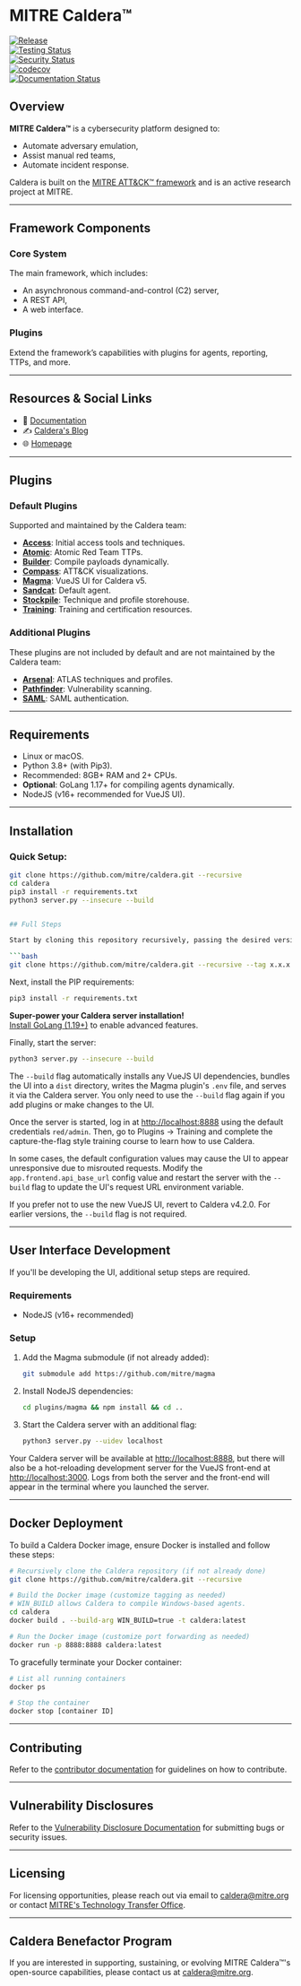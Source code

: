 # MITRE Caldera™

[![Release](https://img.shields.io/badge/dynamic/json?color=blue&label=Release&query=tag_name&url=https%3A%2F%2Fapi.github.com%2Frepos%2Fmitre%2Fcaldera%2Freleases%2Flatest)](https://github.com/mitre/caldera/releases/latest)  
[![Testing Status](https://github.com/mitre/caldera/actions/workflows/quality.yml/badge.svg?branch=master)](https://github.com/mitre/caldera/actions/workflows/quality.yml?query=branch%3Amaster)  
[![Security Status](https://github.com/mitre/caldera/actions/workflows/security.yml/badge.svg?branch=master)](https://github.com/mitre/caldera/actions/workflows/security.yml?query=branch%3Amaster)  
[![codecov](https://codecov.io/gh/mitre/caldera/branch/master/graph/badge.svg)](https://codecov.io/gh/mitre/caldera)  
[![Documentation Status](https://readthedocs.org/projects/caldera/badge/?version=stable)](http://caldera.readthedocs.io/?badge=stable)

## Overview

**MITRE Caldera™** is a cybersecurity platform designed to:
- Automate adversary emulation,
- Assist manual red teams,
- Automate incident response.

Caldera is built on the [MITRE ATT&CK™ framework](https://attack.mitre.org/) and is an active research project at MITRE.

---

## Framework Components

### Core System
The main framework, which includes:
- An asynchronous command-and-control (C2) server,
- A REST API,
- A web interface.

### Plugins
Extend the framework’s capabilities with plugins for agents, reporting, TTPs, and more.

---

## Resources & Social Links
- 📜 [Documentation](https://caldera.readthedocs.io/en/latest/)  
- ✍️ [Caldera's Blog](https://medium.com/@mitrecaldera/welcome-to-the-official-mitre-caldera-blog-page-f34c2cdfef09)  
- 🌐 [Homepage](https://caldera.mitre.org)  

---

## Plugins

### Default Plugins
Supported and maintained by the Caldera team:
- **[Access](https://github.com/mitre/access)**: Initial access tools and techniques.
- **[Atomic](https://github.com/mitre/atomic)**: Atomic Red Team TTPs.
- **[Builder](https://github.com/mitre/builder)**: Compile payloads dynamically.
- **[Compass](https://github.com/mitre/compass)**: ATT&CK visualizations.
- **[Magma](https://github.com/mitre/magma)**: VueJS UI for Caldera v5.
- **[Sandcat](https://github.com/mitre/sandcat)**: Default agent.
- **[Stockpile](https://github.com/mitre/stockpile)**: Technique and profile storehouse.
- **[Training](https://github.com/mitre/training)**: Training and certification resources.

### Additional Plugins
These plugins are not included by default and are not maintained by the Caldera team:
- **[Arsenal](https://github.com/mitre-atlas/arsenal)**: ATLAS techniques and profiles.
- **[Pathfinder](https://github.com/center-for-threat-informed-defense/caldera_pathfinder)**: Vulnerability scanning.
- **[SAML](https://github.com/mitre/saml)**: SAML authentication.

---

## Requirements
- Linux or macOS.
- Python 3.8+ (with Pip3).
- Recommended: 8GB+ RAM and 2+ CPUs.
- **Optional**: GoLang 1.17+ for compiling agents dynamically.
- NodeJS (v16+ recommended for VueJS UI).

---

## Installation

### Quick Setup:
```bash
git clone https://github.com/mitre/caldera.git --recursive
cd caldera
pip3 install -r requirements.txt
python3 server.py --insecure --build


## Full Steps

Start by cloning this repository recursively, passing the desired version/release in `x.x.x` format. This will pull in all available plugins.

```bash
git clone https://github.com/mitre/caldera.git --recursive --tag x.x.x
```

Next, install the PIP requirements:

```bash
pip3 install -r requirements.txt
```

**Super-power your Caldera server installation!**  
[Install GoLang (1.19+)](https://go.dev/doc/install) to enable advanced features.

Finally, start the server:

```bash
python3 server.py --insecure --build
```

The `--build` flag automatically installs any VueJS UI dependencies, bundles the UI into a `dist` directory, writes the Magma plugin's `.env` file, and serves it via the Caldera server. You only need to use the `--build` flag again if you add plugins or make changes to the UI.

Once the server is started, log in at [http://localhost:8888](http://localhost:8888) using the default credentials `red/admin`. Then, go to Plugins -> Training and complete the capture-the-flag style training course to learn how to use Caldera.

In some cases, the default configuration values may cause the UI to appear unresponsive due to misrouted requests. Modify the `app.frontend.api_base_url` config value and restart the server with the `--build` flag to update the UI's request URL environment variable.

If you prefer not to use the new VueJS UI, revert to Caldera v4.2.0. For earlier versions, the `--build` flag is not required.

---

## User Interface Development

If you'll be developing the UI, additional setup steps are required.

### Requirements
- NodeJS (v16+ recommended)

### Setup

1. Add the Magma submodule (if not already added):
   ```bash
   git submodule add https://github.com/mitre/magma
   ```
2. Install NodeJS dependencies:
   ```bash
   cd plugins/magma && npm install && cd ..
   ```
3. Start the Caldera server with an additional flag:
   ```bash
   python3 server.py --uidev localhost
   ```

Your Caldera server will be available at [http://localhost:8888](http://localhost:8888), but there will also be a hot-reloading development server for the VueJS front-end at [http://localhost:3000](http://localhost:3000). Logs from both the server and the front-end will appear in the terminal where you launched the server.

---

## Docker Deployment

To build a Caldera Docker image, ensure Docker is installed and follow these steps:

```bash
# Recursively clone the Caldera repository (if not already done)
git clone https://github.com/mitre/caldera.git --recursive

# Build the Docker image (customize tagging as needed)
# WIN_BUILD allows Caldera to compile Windows-based agents.
cd caldera
docker build . --build-arg WIN_BUILD=true -t caldera:latest

# Run the Docker image (customize port forwarding as needed)
docker run -p 8888:8888 caldera:latest
```

To gracefully terminate your Docker container:

```bash
# List all running containers
docker ps

# Stop the container
docker stop [container ID]
```

---

## Contributing

Refer to the [contributor documentation](CONTRIBUTING.md) for guidelines on how to contribute.

---

## Vulnerability Disclosures

Refer to the [Vulnerability Disclosure Documentation](SECURITY.md) for submitting bugs or security issues.

---

## Licensing

For licensing opportunities, please reach out via email to [caldera@mitre.org](mailto:caldera@mitre.org) or contact [MITRE's Technology Transfer Office](https://www.mitre.org/about/corporate-overview/contact-us#technologycontact).

---

## Caldera Benefactor Program

If you are interested in supporting, sustaining, or evolving MITRE Caldera™'s open-source capabilities, please contact us at [caldera@mitre.org](mailto:caldera@mitre.org).

